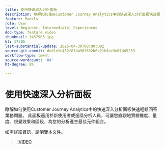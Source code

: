 ```yaml
---
title: 使用快速深入分析面板
description: 瞭解如何使用Customer Journey Analytics中的快速深入分析面板快速輕鬆回答業務問題。
feature: Panels
role: User
level: Beginner, Intermediate, Experienced
doc-type: feature video
thumbnail: 3457905.jpg
kt: 17505
last-substantial-update: 2025-04-30T00:00:00Z
source-git-commit: ded1efc452f81da902632b6c21b8ee9e87d49259
workflow-type: tm+mt
source-wordcount: '84'
ht-degree: 8%

---
```



# 使用快速深入分析面板

瞭解如何使用Customer Journey Analytics中的快速深入分析面板快速輕鬆回答業務問題。 此面板適用於新使用者或進階分析人員，可讓您直觀地實驗維度、量度、視覺效果和區段，為您的分析產生最佳元件組合。

如需詳細資訊，請瀏覽本[文件](https://experienceleague.adobe.com/zh-hant/docs/analytics-platform/using/cja-workspace/panels/quickinsight)。

>[!VIDEO](https://video.tv.adobe.com/v/3457905/?learn=on)
